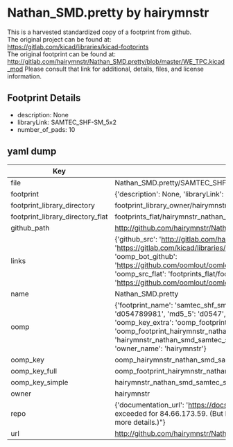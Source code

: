 # Nathan_SMD.pretty by hairymnstr  
This is a harvested standardized copy of a footprint from github.  
The original project can be found at:  
https://gitlab.com/kicad/libraries/kicad-footprints  
The original footprint can be found at:
http://gitlab.com/hairymnstr/Nathan_SMD.pretty/blob/master/WE_TPC.kicad_mod
Please consult that link for additional, details, files, and license information.  
## Footprint Details
* description: None  
* libraryLink: SAMTEC_SHF-SM_5x2  
* number_of_pads: 10  
## yaml dump  
| Key | Value |  
| --- | --- |  
| file | Nathan_SMD.pretty/SAMTEC_SHF-SM_5x2.kicad_mod |  
| footprint | {'description': None, 'libraryLink': 'SAMTEC_SHF-SM_5x2', 'number_of_pads': 10} |  
| footprint_library_directory | footprint_library_owner/hairymnstr_Nathan_SMD.pretty |  
| footprint_library_directory_flat | footprints_flat/hairymnstr_nathan_smd_samtec_shf_sm_5x2/working |  
| github_path | http://github.com/hairymnstr/Nathan_SMD.pretty/blob/master/SAMTEC_SHF-SM_5x2.kicad_mod |  
| links | {'github_src': 'http://gitlab.com/hairymnstr/Nathan_SMD.pretty/blob/master/WE_TPC.kicad_mod', 'github_src_repo': 'https://gitlab.com/kicad/libraries/kicad-footprints', 'oomp_bot': 'footprints/hairymnstr_nathan_smd_samtec_shf_sm_5x2/working', 'oomp_bot_github': 'https://github.com/oomlout/oomlout_oomp_footprint_bot/tree/main/footprints/hairymnstr_nathan_smd_samtec_shf_sm_5x2/working', 'oomp_src_flat': 'footprints_flat/footprints_flat/hairymnstr_nathan_smd_samtec_shf_sm_5x2/working', 'oomp_src_flat_github': 'https://github.com/oomlout/oomlout_oomp_footprint_src/tree/main/footprints_flat/hairymnstr_nathan_smd_samtec_shf_sm_5x2/working'} |  
| name | Nathan_SMD.pretty |  
| oomp | {'footprint_name': 'samtec_shf_sm_5x2', 'library_name': 'nathan_smd', 'md5': 'd054789981592dd97ca87dde74101ab6', 'md5_10': 'd054789981', 'md5_5': 'd0547', 'md5_6': 'd05478', 'oomp_key': 'oomp_hairymnstr_nathan_smd_samtec_shf_sm_5x2', 'oomp_key_extra': 'oomp_footprint_hairymnstr_nathan_smd_samtec_shf_sm_5x2', 'oomp_key_full': 'oomp_footprint_hairymnstr_nathan_smd_samtec_shf_sm_5x2_d05478', 'oomp_key_simple': 'hairymnstr_nathan_smd_samtec_shf_sm_5x2', 'original_filename': 'Nathan_SMD.pretty/SAMTEC_SHF-SM_5x2.kicad_mod', 'owner_name': 'hairymnstr'} |  
| oomp_key | oomp_hairymnstr_nathan_smd_samtec_shf_sm_5x2 |  
| oomp_key_full | oomp_footprint_hairymnstr_nathan_smd_samtec_shf_sm_5x2 |  
| oomp_key_simple | hairymnstr_nathan_smd_samtec_shf_sm_5x2 |  
| owner | hairymnstr |  
| repo | {'documentation_url': 'https://docs.github.com/rest/overview/resources-in-the-rest-api#rate-limiting', 'message': "API rate limit exceeded for 84.66.173.59. (But here's the good news: Authenticated requests get a higher rate limit. Check out the documentation for more details.)"} |  
| url | http://github.com/hairymnstr/Nathan_SMD.pretty |  

